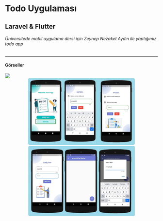 # Todo Uygulaması
## Laravel & Flutter
###### Üniversitede mobil uygulama dersi için Zeynep Nezaket Aydın ile yaptığımız todo app
---
#### Görseller

<div align="center" style="display:flex;flex-direction:column;">
    <img style="width:30%;" src="./readme/mobil_onizleme.gif" />
    <div style=''>
        <img width="70%" src="./readme/mobil1.jpg" />
        <img width="70%" src="./readme/mobil2.jpg" />
    </div>
</div>
